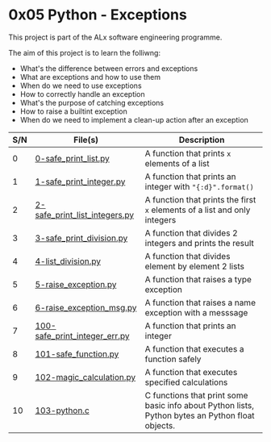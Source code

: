 # 0x05 Python - Exceptions

This project is part of the ALx software engineering programme.

The aim of this project is to learn the folliwng:
- What's the difference between errors and exceptions
- What are exceptions and how to use them
- When do we need to use exceptions
- How to correctly handle an exception
- What's the purpose of catching exceptions
- How to raise a builtint exception
- When do we need to implement a clean-up action after an exception

| S/N | File(s) | Description |
| --- | ------- | ----------- |
| 0 | [0-safe_print_list.py](./0-safe_print_list.py) | A function that prints `x` elements of a list |
| 1 | [1-safe_print_integer.py](./1-safe_print_integer.py) | A function that prints an integer with `"{:d}".format()` |
| 2 | [2-safe_print_list_integers.py](./2-safe_print_list_integers.py) | A function that prints the first `x` elements of a list and only integers |
| 3 | [3-safe_print_division.py](./3-safe_print_division.py) | A function that divides 2 integers and prints the result |
| 4 | [4-list_division.py](./4-list_division.py) | A function that divides element by element 2 lists |
| 5 | [5-raise_exception.py](./5-raise_exception.py) | A function that raises a type exception |
| 6 | [6-raise_exception_msg.py](./6-raise_exception_msg.py) | A function that raises a name exception with a messsage|
| 7 | [100-safe_print_integer_err.py](./100-safe_print_integer_err.py) | A function that prints an integer |
| 8 | [101-safe_function.py](./101-safe_function.py) | A function that executes a function safely |
| 9 | [102-magic_calculation.py](./102-magic_calculation.py) | A function that executes specified calculations |
| 10 | [103-python.c](./103-python.c) | C functions that print some basic info about Python lists, Python bytes an Python float objects. |  
